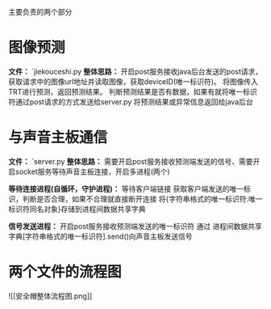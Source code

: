主要负责的两个部分
# 图像预测
**文件：** `jiekouceshi.py
**整体思路：** 
开启post服务接收java后台发送的post请求，获取请求中的图像url地址并读取图像，获取deviceID(唯一标识符)。
		将图像传入TRT进行预测，返回预测结果。
判断预测结果是否有数据，如果有就将唯一标识符通过post请求的方式发送给server.py
将预测结果或异常信息返回给java后台

# 与声音主板通信
**文件：** `server.py
**整体思路：** 
需要开启post服务接收预测端发送的信号、需要开启socket服务等待声音主板连接，开启多进程(两个)

**等待连接进程(自循环，守护进程)：** 
	等待客户端链接
	获取客户端发送的唯一标识，判断是否合理，如果不合理就直接断开连接
	将{字符串格式的唯一标识符:唯一标识符同名对象}存储到进程间数据共享字典

**信号发送进程：** 
	开启post服务接收预测端发送的唯一标识符
	通过 进程间数据共享字典[字符串格式的唯一标识符].send()向声音主板发送信号
	


# 两个文件的流程图
![[安全帽整体流程图.png]]